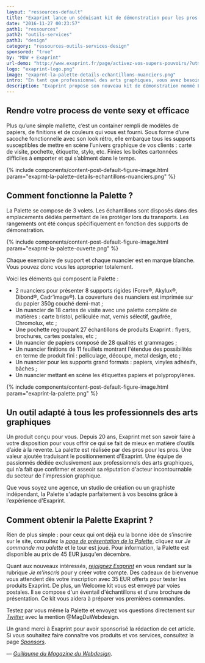 ```yaml
---
layout: "ressources-default"
title: "Exaprint lance un séduisant kit de démonstration pour les pros des arts graphiques"
date: "2016-11-27 00:23:57"
path1: "ressources"
path2: "outils-services"
path3: "design"
category: "ressources-outils-services-design"
sponsored: "true"
by: "MDW + Exaprint"
url-demo: "http://www.exaprint.fr/page/activez-vos-supers-pouvoirs/?utm_medium=blog&utm_campaign=content&utm_source=magazineduwebdesign"
logo: "exaprint-logo.png"
image: "exaprnt-la-palette-details-echantillons-nuanciers.png"
intro: "En tant que professionnel des arts graphiques, vous avez besoin de mettre en avant vos créations pour convaincre vos clients. Vous êtes donc sans relâche à la recherche d’idées pour présenter vos réalisations. Exaprint y a songé et a présenté son tout nouvel outil au salon Viscom à Paris : un kit de démonstration en marque blanche qu'ils ont nommé _[La Palette](http://www.exaprint.fr/page/activez-vos-supers-pouvoirs/?utm_medium=blog&utm_campaign=content&utm_source=magazineduwebdesign)_.<br>Ce kit prend la forme d'une sacoche au design contemporain qui embarque une multitude d’échantillons et 6 nuanciers haut de gamme."
description: "Exaprint propose son nouveau kit de démonstration nommé La Palette qui contient une large gamme d'échantillons d'imprimerie et de nuanciers papiers."
---
```

## Rendre votre process de vente sexy et efficace

Plus qu’une simple mallette, c’est un container rempli de modèles de papiers, de finitions et de couleurs qui vous est fourni. Sous forme d’une sacoche fonctionnelle avec son look rétro, elle embarque tous les supports susceptibles de mettre en scène l’univers graphique de vos clients : carte de visite, pochette, étiquette, stylo, etc. Finies les boîtes cartonnées difficiles à emporter et qui s’abîment dans le temps.

{% include components/content-post-default-figure-image.html param="exaprnt-la-palette-details-echantillons-nuanciers.png" %}

## Comment fonctionne la Palette ?

La Palette se compose de 3 volets. Les échantillons sont disposés dans des emplacements dédiés permettant de les protéger lors du transports. Les rangements ont été conçus spécifiquement en fonction des supports de démonstration.

{% include components/content-post-default-figure-image.html param="exaprnt-la-palette-ouverte.png" %}

Chaque exemplaire de support et chaque nuancier est en marque blanche. Vous pouvez donc vous les approprier totalement.

Voici les éléments qui composent la Palette :

- 2 nuanciers pour présenter 8 supports rigides (Forex®, Akylux®, Dibond®, Cadr’image®). La couverture des nuanciers est imprimée sur du papier 350g couché demi-mat ;
- Un nuancier de 18 cartes de visite avec une palette complète de matières : carte bristol, pelliculée mat, vernis sélectif, gaufrée, Chromolux, etc ;
- Une pochette regroupant 27 échantillons de produits Exaprint : flyers, brochures, cartes postales, etc ;
- Un nuancier de papiers composé de 28 qualités et grammages ;
- Un nuancier finitions de 11 feuillets montrant l'étendue des possibilités en terme de produit fini : pelliculage, découpe, metal design, etc ;
- Un nuancier pour les supports grand formats : papiers, vinyles adhésifs, bâches ;
- Un nuancier mettant en scène les étiquettes papiers et polypropylènes.

{% include components/content-post-default-figure-image.html param="exaprint-la-palette.png" %}

## Un outil adapté à tous les professionnels des arts graphiques

Un produit conçu pour vous. Depuis 20 ans, Exaprint met son savoir faire à votre disposition pour vous offrir ce qui se fait de mieux en matière d’outils d’aide à la revente. La palette est réalisée par des pros pour les pros. Une valeur ajoutée traduisant le positionnement d'Exaprint. Une équipe de passionnés dédiée exclusivement aux professionnels des arts graphiques, qui n’a fait que confirmer et asseoir sa réputation d'acteur incontournable du secteur de l'impression graphique.

Que vous soyez une agence, un studio de création ou un graphiste indépendant, la Palette s'adapte parfaitement à vos besoins grâce à l’expérience d'Exaprint.

## Comment obtenir la Palette Exaprint ?

Rien de plus simple : pour ceux qui ont déjà eu la bonne idée de s’inscrire sur le site, consultez la _[page de présentation de la Palette](http://www.exaprint.fr/page/presentation-palette?utm_medium=blog&utm_campaign=content&utm_source=magazineduwebdesign)_, cliquez sur _Je commande ma palette_ et le tour est joué. Pour information, la Palette est disponible au prix de 45 EUR jusqu'en décembre.

Quant aux nouveaux intéressés, _[rejoignez Exaprint](http://www.exaprint.fr/page/activez-vos-supers-pouvoirs/?utm_medium=blog&utm_campaign=content&utm_source=magazineduwebdesign)_ en vous rendant sur la rubrique _Je m’inscris_ pour y créer votre compte. Des cadeaux de bienvenue vous attendent dès votre inscription avec 35 EUR offerts pour tester les produits Exaprint. De plus, un Welcome kit vous est envoyé par voies postales. Il se compose d'un éventail d'échantillons et d'une brochure de présentation. Ce kit vous aidera à préparer vos premières commandes.

Testez par vous même la Palette et envoyez vos questions directement sur _[Twitter](https://twitter.com/MagDuWebdesign)_ avec la mention @MagDuWebdesign.

Un grand merci à Exaprint pour avoir sponsorisé la rédaction de cet article. Si vous souhaitez faire connaître vos produits et vos services, consultez la page _[Sponsors](http://www.magazineduwebdesign.com/sponsors/)_.

— _[Guillaume du Magazine du Webdesign](https://www.linkedin.com/in/gpalayer)_.
